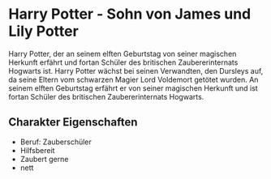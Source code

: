 # Harry Potter - Sohn von James und Lily Potter

Harry Potter, der an seinem elften Geburtstag von seiner magischen Herkunft erfährt und fortan Schüler des britischen Zaubererinternats Hogwarts ist. Harry Potter wächst bei seinen Verwandten, den Dursleys auf, da seine Eltern vom schwarzen Magier Lord Voldemort getötet wurden. An seinem elften Geburtstag erfährt er von seiner magischen Herkunft und ist fortan Schüler des britischen Zaubererinternats Hogwarts.

## Charakter Eigenschaften

* Beruf: Zauberschüler
* Hilfsbereit
* Zaubert gerne
* nett
